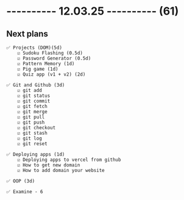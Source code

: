 # ---------- 12.03.25 ---------- (61)

## Next plans

    ✅ Projects (DOM)(5d)
        ☑️ Sudoku Flashing (0.5d)
        ☑️ Password Generator (0.5d)
        ☑️ Pattern Memory (1d)
        ☑️ Pig game (1d)
        ☑️ Quiz app (v1 + v2) (2d)

    ✅ Git and Github (3d)
        ☑️ git add
        ☑️ git status
        ☑️ git commit
        ☑️ git fetch
        ☑️ git merge
        ☑️ git pull
        ☑️ git push
        ☑️ git checkout
        ☑️ git stash
        ☑️ git log
        ☑️ git reset

    ✅ Deploying apps (1d)
        ☑️ Deploying apps to vercel from github
        ☑️ How to get new domain
        ☑️ How to add domain your website

    ✅ OOP (3d)

    ✅ Examine - 6
